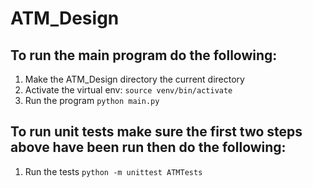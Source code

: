 # ATM_Design
## To run the main program do the following:
1) Make the ATM_Design directory the current directory
2) Activate the virtual env: `source venv/bin/activate`
3) Run the program `python main.py`

## To run unit tests make sure the first two steps above have been run then do the following:
1) Run the tests `python -m unittest ATMTests`
